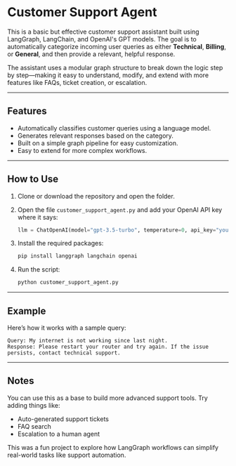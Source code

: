 
# Customer Support Agent

This is a basic but effective customer support assistant built using LangGraph, LangChain, and OpenAI's GPT models. The goal is to automatically categorize incoming user queries as either **Technical**, **Billing**, or **General**, and then provide a relevant, helpful response.

The assistant uses a modular graph structure to break down the logic step by step—making it easy to understand, modify, and extend with more features like FAQs, ticket creation, or escalation.

---

## Features

- Automatically classifies customer queries using a language model.
- Generates relevant responses based on the category.
- Built on a simple graph pipeline for easy customization.
- Easy to extend for more complex workflows.

---

## How to Use

1. Clone or download the repository and open the folder.

2. Open the file `customer_support_agent.py` and add your OpenAI API key where it says:

   ```python
   llm = ChatOpenAI(model="gpt-3.5-turbo", temperature=0, api_key="your-api-key-here")
   ```

3. Install the required packages:

   ```bash
   pip install langgraph langchain openai
   ```

4. Run the script:

   ```bash
   python customer_support_agent.py
   ```

---

## Example

Here’s how it works with a sample query:

```
Query: My internet is not working since last night.
Response: Please restart your router and try again. If the issue persists, contact technical support.
```

---

## Notes

You can use this as a base to build more advanced support tools. Try adding things like:

- Auto-generated support tickets  
- FAQ search  
- Escalation to a human agent  

This was a fun project to explore how LangGraph workflows can simplify real-world tasks like support automation.
